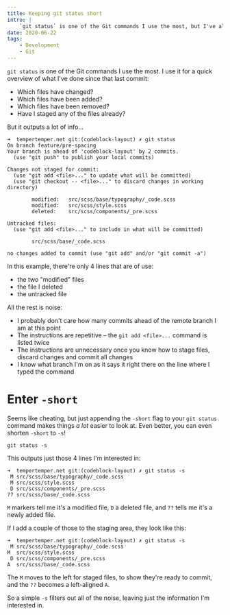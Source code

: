 ```yaml
---
title: Keeping git status short
intro: |
    `git status` is one of the Git commands I use the most, but I've always thought that it overshares. Well, I've found a way to make it more readable!
date: 2020-06-22
tags:
    - Development
    - Git
---
```


`git status` is one of the Git commands I use the most. I use it for a quick overview of what I've done since that last commit:

- Which files have changed?
- Which files have been added?
- Which files have been removed?
- Have I staged any of the files already?

But it outputs a lot of info…

```
➜  tempertemper.net git:(codeblock-layout) ✗ git status
On branch feature/pre-spacing
Your branch is ahead of 'codeblock-layout' by 2 commits.
  (use "git push" to publish your local commits)

Changes not staged for commit:
  (use "git add <file>..." to update what will be committed)
  (use "git checkout -- <file>..." to discard changes in working directory)

        modified:   src/scss/base/typography/_code.scss
        modified:   src/scss/style.scss
        deleted:    src/scss/components/_pre.scss

Untracked files:
  (use "git add <file>..." to include in what will be committed)

        src/scss/base/_code.scss

no changes added to commit (use "git add" and/or "git commit -a")
```

In this example, there're only 4 lines that are of use:

- the two "modified" files
- the file I deleted
- the untracked file

All the rest is noise:

- I probably don't care how many commits ahead of the remote branch I am at this point
- The instructions are repetitive – the `git add <file>...` command is listed twice
- The instructions are unnecessary once you know how to stage files, discard changes and commit all changes
- I know what branch I'm on as it says it right there on the line where I typed the command


# Enter `-short`

Seems like cheating, but just appending the `-short` flag to your `git status` command makes things *a lot* easier to look at. Even better, you can even shorten `-short` to `-s`!

```git
git status -s
```

This outputs just those 4 lines I'm interested in:

```
➜  tempertemper.net git:(codeblock-layout) ✗ git status -s
 M src/scss/base/typography/_code.scss
 M src/scss/style.scss
 D src/scss/components/_pre.scss
?? src/scss/base/_code.scss
```

`M` markers tell me it's a modified file, `D` a deleted file, and `??` tells me it's a newly added file.

If I add a couple of those to the staging area, they look like this:

```
➜  tempertemper.net git:(codeblock-layout) ✗ git status -s
 M src/scss/base/typography/_code.scss
M  src/scss/style.scss
 D src/scss/components/_pre.scss
A  src/scss/base/_code.scss
```

The `M` moves to the left for staged files, to show they're ready to commit, and the `??` becomes a left-aligned `A`.

So a simple `-s` filters out all of the noise, leaving just the information I'm interested in.
